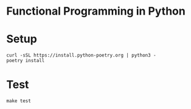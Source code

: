 # Functional Programming in Python

# Setup

```console
curl -sSL https://install.python-poetry.org | python3 -
poetry install
```

# Test

```console
make test
```
